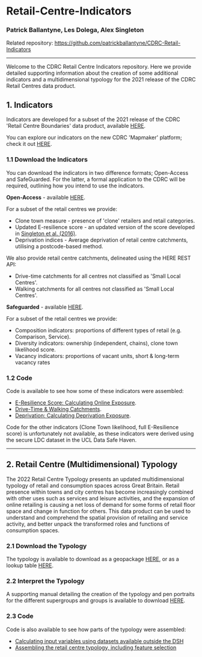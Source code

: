 # Retail-Centre-Indicators
### Patrick Ballantyne, Les Dolega, Alex Singleton

Related repository: https://github.com/patrickballantyne/CDRC-Retail-Indicators 

----

Welcome to the CDRC Retail Centre Indicators repository. Here we provide detailed supporting information about the creation of some additional indicators and a multidimensional typology for the 2021 release of the CDRC Retail Centres data product.

## 1. Indicators

Indicators are developed for a subset of the 2021 release of the CDRC 'Retail Centre Boundaries' data product, available [HERE](https://data.cdrc.ac.uk/dataset/retail-centre-boundaries).

You can explore our indicators on the new CDRC 'Mapmaker' platform; check it out [HERE](https://mapmaker.cdrc.ac.uk/#/retail-centres?m=pctclon&lon=-2.9737&lat=53.4065&zoom=13.42).

### 1.1 Download the Indicators

You can download the indicators in two difference formats; Open-Access and SafeGuarded. For the latter, a formal application to the CDRC will be required, outlining how you intend to use the indicators.

**Open-Access** - available [HERE](https://data.cdrc.ac.uk/dataset/retail-centre-boundaries). 

For a subset of the retail centres we provide:
- Clone town measure - presence of 'clone' retailers and retail categories.
- Updated E-resilience score - an updated version of the score developed in [Singleton et al. (2016)](https://www.sciencedirect.com/science/article/pii/S0016718515301500).
- Deprivation indices - Average deprivation of retail centre catchments, utilising a postcode-based method.

We also provide retail centre catchments, delineated using the HERE REST API:
- Drive-time catchments for all centres not classified as 'Small Local Centres'.
- Walking catchments for all centres not classified as 'Small Local Centres'.

**Safeguarded** - available [HERE](https://data.cdrc.ac.uk/dataset/retail-centre-indicators). 

For a subset of the retail centres we provide:
- Composition indicators: proportions of different types of retail (e.g. Comparison, Service).
- Diversity indicators: ownership (independent, chains), clone town likelihood score.
- Vacancy indicators: proportions of vacant units, short & long-term vacancy rates

### 1.2 Code

Code is available to see how some of these indicators were assembled:

- [E-Resilience Score: Calculating Online Exposure](https://github.com/patrickballantyne/CDRC-Retail-Indicators/blob/main/Analysis%20Code/Calculating%20Online-Exposure.R).
- [Drive-Time & Walking Catchments](https://github.com/patrickballantyne/CDRC-Retail-Indicators/blob/main/Analysis%20Code/Retail%20Centre%20Catchments.R).
- [Deprivation: Calculating Deprivation Exposure](https://github.com/patrickballantyne/CDRC-Retail-Indicators/blob/main/Analysis%20Code/Postcode-based%20Deprivation%20Profiles.R).

Code for the other indicators (Clone Town likelihood, full E-Resilience score) is unfortunately not available, as these indicators were derived using the secure LDC dataset in the UCL Data Safe Haven.

----

## 2. Retail Centre (Multidimensional) Typology

The 2022 Retail Centre Typology presents an updated multidimensional typology of retail and consumption spaces across Great Britain. Retail presence within towns and city centres has become increasingly combined with other uses such as services and leisure activities, and the expansion of online retailing is causing a net loss of demand for some forms of retail floor space and change in function for others. This data product can be used to understand and comprehend the spatial provision of retailing and service activity, and better unpack the transformed roles and functions of consumption spaces. 

### 2.1 Download the Typology

The typology is available to download as a geopackage [HERE](https://github.com/patrickballantyne/CDRC-Retail-Indicators/blob/main/Output%20Data/Multidimensional%20Typology/RELEASE/typology_2022.gpkg), or as a lookup table [HERE](https://github.com/patrickballantyne/CDRC-Retail-Indicators/blob/main/Output%20Data/Multidimensional%20Typology/RELEASE/typology_lookup_2022.csv). 

### 2.2 Interpret the Typology

A supporting manual detailing the creation of the typology and pen portraits for the different supergroups and groups is available to download [HERE](https://github.com/patrickballantyne/CDRC-Retail-Indicators/blob/main/Output%20Data/Multidimensional%20Typology/RELEASE/typology2022userguide_v2.docx). 

### 2.3 Code

Code is also available to see how parts of the typology were assembled:

- [Calculating input variables using datasets available outside the DSH](https://github.com/ESCR-CDRC/Retail-Centre-Indicators/blob/main/Analysis%20Code/Assembling%20OPEN%20typology%20variables.R)
- [Assembling the retail centre typology, including feature selection](https://github.com/ESRC-CDRC/Retail-Centre-Indicators/blob/main/Analysis%20Code/Multidimensional%20Typology.R)

